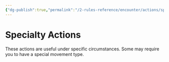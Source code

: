```yaml
---
{"dg-publish":true,"permalink":"/2-rules-reference/encounter/actions/specialty-actions/specialty-actions/","noteIcon":""}
---
```


# Specialty Actions

These actions are useful under specific circumstances. Some may require you to have a special movement type.
